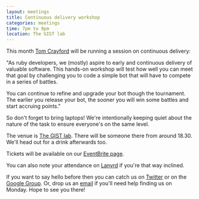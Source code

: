 ```yaml
---
layout: meetings
title: Continuous delivery workshop
categories: meetings
time: 7pm to 9pm
location: The GIST lab
---
```


This month [Tom Crayford](http://www.tcrayford.net/) will be running a session on continuous delivery:

"As ruby developers, we (mostly) aspire to early and continuous delivery of valuable software. This hands-on workshop will test how well you can meet that goal by challenging you to code a simple bot that will have to compete in a series of battles.

You can continue to refine and upgrade your bot though the tournament. The earlier you release your bot, the sooner you will win some battles and start accruing points."

So don't forget to bring laptops! We're intentionally keeping quiet
about the nature of the task to ensure everyone's on the same level.

The venue is [The GIST lab](http://thegisthub.net/). There will be
someone there from around 18.30. We'll head out for a drink afterwards
too.

Tickets will be available on our [EventBrite page](http://bit.ly/shrug1111).

You can also note your attendance on [Lanyrd](http://lanyrd.com/2011/shrug-24) if you're that way inclined.

If you want to say hello before then you can catch us on
[Twitter](http://twitter.com/sheffieldruby) or on the [Google
Group](http://groups.google.com/group/shrug-members). Or, drop us
an [email](mailto:shrug@jamesalmond.com) if you'll need help finding us
on Monday. Hope to see you there!


